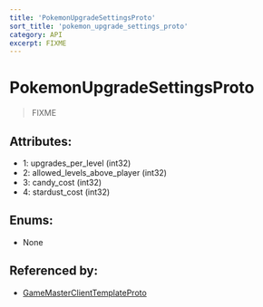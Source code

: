 ```yaml
---
title: 'PokemonUpgradeSettingsProto'
sort_title: 'pokemon_upgrade_settings_proto'
category: API
excerpt: FIXME
---
```


# PokemonUpgradeSettingsProto

> FIXME

## Attributes:

- 1: upgrades_per_level (int32)
- 2: allowed_levels_above_player (int32)
- 3: candy_cost (int32) 
- 4: stardust_cost (int32) 

## Enums:

- None

## Referenced by:

- [GameMasterClientTemplateProto](../GameMasterClientTemplateProto/)
